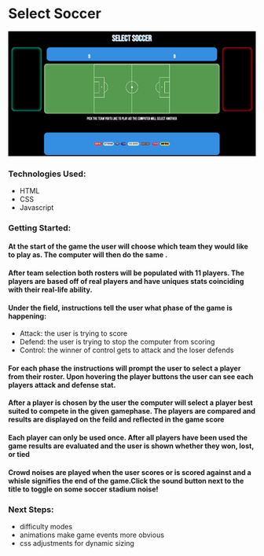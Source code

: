 # Select Soccer 

![Screenshot](/Screenshot.png) 

### Technologies Used: 
* HTML
* CSS
* Javascript 

### Getting Started: 
#### At the start of the game the user will choose which team they would like to play as. The computer will then do the same . 
#### After team selection both rosters will be populated with 11 players. The players are based off of real players and have uniques stats coinciding with their real-life ability. 
#### Under the field, instructions tell the user what phase of the game is happening: 
* Attack: the user is trying to score 
* Defend: the user is trying to stop the computer from scoring 
* Control: the winner of control gets to attack and the loser defends 
#### For each phase the instructions will prompt the user to select a player from their roster. Upon hovering the player buttons the user can see each players attack and defense stat. 
#### After a player is chosen by the user the computer will select a player best suited to compete in the given gamephase. The players are compared and results are displayed on the feild and reflected in the game score 
#### Each player can only be used once. After all players have been used the game results are evaluated and the user is shown whether they won, lost, or tied 
#### Crowd noises are played when the user scores or is scored against and a whisle signifies the end of the game.Click the sound button next to the title to toggle on some soccer stadium noise!

### Next Steps: 
* difficulty modes
* animations make game events more obvious 
* css adjustments for dynamic sizing
